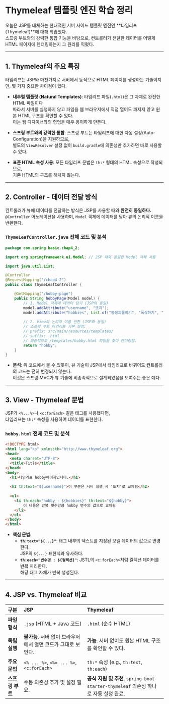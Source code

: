 
# **Thymeleaf 템플릿 엔진 학습 정리**

오늘은 JSP를 대체하는 현대적인 서버 사이드 템플릿 엔진인 \*\*타임리프(Thymeleaf)\*\*에 대해 학습했다.\
스프링 부트와의 강력한 통합 기능을 바탕으로, 컨트롤러가 전달한 데이터를 어떻게 HTML 페이지에 렌더링하는지 그 원리를 익혔다.

-----

## **1. Thymeleaf의 주요 특징**

타임리프는 JSP와 마찬가지로 서버에서 동적으로 HTML 페이지를 생성하는 기술이지만, 몇 가지 중요한 차이점이 있다.

* **내추럴 템플릿 (Natural Templates)**: 타임리프 파일(`.html`)은 그 자체로 완전한 HTML 파일이다\
따라서 서버를 실행하지 않고 파일을 웹 브라우저에서 직접 열어도 깨지지 않고 원본 HTML 구조를 확인할 수 있다.\
이는 웹 디자이너와의 협업을 매우 용이하게 만든다.


* **스프링 부트와의 강력한 통합**: 스프링 부트는 타임리프에 대한 자동 설정(Auto-Configuration)을 지원하므로,\
별도의 `ViewResolver` 설정 없이 `build.gradle`에 의존성만 추가하면 바로 사용할 수 있다.


* **표준 HTML 속성 사용**: 모든 타임리프 문법은 `th:*` 형태의 HTML 속성으로 작성되므로,\
기존 HTML의 구조를 해치지 않는다.

-----

## **2. Controller - 데이터 전달 방식**

컨트롤러가 뷰에 데이터를 전달하는 방식은 JSP를 사용할 때와 **완전히 동일하다.**\
`@Controller` 어노테이션을 사용하며, `Model` 객체에 데이터를 담아 뷰의 논리적 이름을 반환한다.

### **`ThymeLeafController.java` 전체 코드 및 분석**

```java
package com.spring.basic.chap4_2;

import org.springframework.ui.Model; // JSP 때와 동일한 Model 객체 사용

import java.util.List;

@Controller
@RequestMapping("/chap4-2")
public class ThymeLeafController {

    @GetMapping("/hobby-page")
    public String hobbyPage(Model model) {
        // 1. Model 객체에 데이터 담기 (JSP와 동일)
        model.addAttribute("username", "또치");
        model.addAttribute("hobbies", List.of("동생괴롭히기", "폭식하기", "쐬질하기"));
        
        // 2. View의 논리적 이름 반환 (JSP와 동일)
        // 스프링 부트 타임리프 기본 설정:
        // prefix: src/main/resources/templates/
        // suffix: .html
        // 최종적으로 /templates/hobby.html 파일을 찾아 렌더링함.
        return "hobby";
    }
}
```

* **분석**: 위 코드에서 볼 수 있듯이, 뷰 기술이 JSP에서 타임리프로 바뀌어도 컨트롤러의 코드는 전혀 변경되지 않는다.\
이것은 스프링 MVC가 뷰 기술에 비종속적으로 설계되었음을 보여주는 좋은 예다.

-----

## **3. View - Thymeleaf 문법**

JSP가 `<%...%>`나 `<c:forEach>` 같은 태그를 사용했다면, \
타임리프는 `th:*` 속성을 사용하여 데이터를 표현한다.

### **`hobby.html` 전체 코드 및 분석**

```html
<!DOCTYPE html>
<html lang="ko" xmlns:th="http://www.thymeleaf.org">
<head>
  <meta charset="UTF-8">
  <title>Title</title>
</head>
<body>
  <h1>타임리프 hobby페이지입니다.</h1>
  
  <h2 th:text="${username}">이 부분은 서버 실행 시 '또치'로 교체됨</h2>
  
  <ul>
    <li th:each="hobby : ${hobbies}" th:text="${hobby}">
        이 내용은 반복 횟수만큼 hobby 변수의 값으로 교체됨
    </li>
  </ul>
</body>
</html>
```

* **핵심 문법**:
    * **`th:text="${...}"`**: 태그 내부의 텍스트를 지정된 모델 데이터의 값으로 변경한다.\
  JSP의 `${...}` 표현식과 유사하다.
    * **`th:each="변수명 : ${컬렉션}"`**: JSTL의 `<c:forEach>`처럼 컬렉션 데이터를 반복 처리한다.\
  해당 태그 자체가 반복 생성된다.

-----

## **4. JSP vs. Thymeleaf 비교**

| 구분 | JSP | Thymeleaf |
| :--- | :--- | :--- |
| **파일 형식** | `.jsp` (HTML + Java 코드) | `.html` (순수 HTML) |
| **독립 실행** | **불가능**. 서버 없이 브라우저에서 열면 코드가 그대로 보인다. | **가능**. 서버 없이도 원본 HTML 구조를 확인할 수 있다. |
| **주요 문법** | `<% ... %>`, `<%= ... %>`, `<c:forEach>` | `th:*` 속성 (e.g., `th:text`, `th:each`) |
| **스프링 부트** | 수동 의존성 추가 및 설정 필요. | **공식 지원 및 추천**. `spring-boot-starter-thymeleaf` 의존성 하나로 자동 설정 완료. |